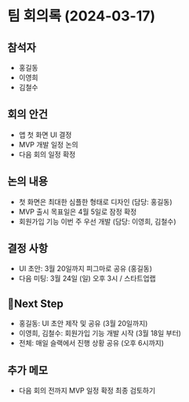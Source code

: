 # 팀 회의록 (2024-03-17)

## 참석자 
  * 홍길동
  * 이영희
  * 김철수

## 회의 안건
  * 앱 첫 화면 UI 결정
  * MVP 개발 일정 논의
  * 다음 회의 일정 확정

## 논의 내용
  * 첫 화면은 최대한 심플한 형태로 디자인 (담당: 홍길동)
  * MVP 출시 목표일은 4월 5일로 잠정 확정
  * 회원가입 기능 이번 주 우선 개발 (담당: 이영희, 김철수)

## 결정 사항
  * UI 초안: 3월 20일까지 피그마로 공유 (홍길동)
  * 다음 미팅: 3월 24일 (일) 오후 3시 / 스타트업랩

## 📌Next Step
  * 홍길동: UI 초안 제작 및 공유 (3월 20일까지)
  * 이영희, 김철수: 회원가입 기능 개발 시작 (3월 18일 부터)
  * 전체: 매일 슬랙에서 진행 상황 공유 (오후 6시까지)

## 추가 메모
  * 다음 회의 전까지 MVP 일정 확정 최종 검토하기
